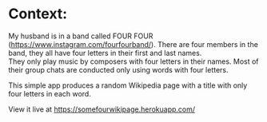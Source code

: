 
# Context:
My husband is in a band called FOUR FOUR (https://www.instagram.com/fourfourband/).
There are four members in the band, they all have four letters in their first and last names. \
They only play music by composers with four letters in their names.
Most of their group chats are conducted only using words with four letters.

This simple app produces a random Wikipedia page with a title with only four letters in each word.

View it live at https://somefourwikipage.herokuapp.com/
